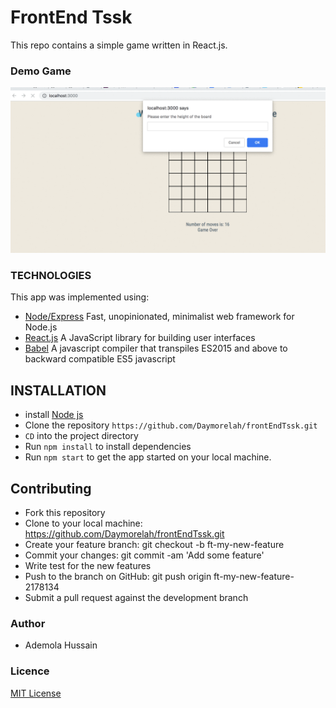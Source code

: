 # FrontEnd Tssk
This repo contains a simple game written in React.js.

### Demo Game
![](hackerbay_frontend.gif)
### TECHNOLOGIES
This app was implemented using:
* [Node/Express](https://expressjs.com/) Fast, unopinionated, minimalist web framework for Node.js
* [React.js](https://reactjs.org/) A JavaScript library for building user interfaces
* [Babel](https://babeljs.io/docs/en/) A javascript compiler that transpiles ES2015 and above to backward compatible ES5 javascript

## INSTALLATION
 * install [Node js](https://nodejs.org/en/)
 * Clone the repository `https://github.com/Daymorelah/frontEndTssk.git` 
 * `CD` into the project directory
 * Run `npm install` to install dependencies
 * Run `npm start` to get the app started on your local machine.
 
## Contributing
* Fork this repository
* Clone to your local machine: https://github.com/Daymorelah/frontEndTssk.git
* Create your feature branch: git checkout -b ft-my-new-feature
* Commit your changes: git commit -am 'Add some feature'
* Write test for the new features
* Push to the branch on GitHub: git push origin ft-my-new-feature-2178134
* Submit a pull request against the development branch

### Author
* Ademola Hussain

### Licence
[MIT License](https://github.com/Daymorelah/frontEndTssk/blob/develop/LICENSE)
 
